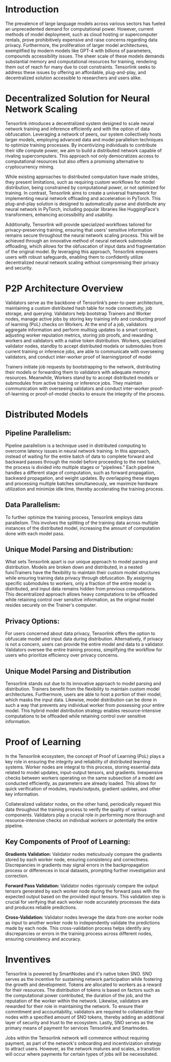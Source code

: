 # Introduction

The prevalence of large language models across various sectors has fueled an unprecedented demand for computational power. However, current methods of model deployment, such as cloud hosting or supercomputer rentals, prove prohibitively expensive and raise concerns regarding data privacy. Furthermore, the proliferation of larger model architectures, exemplified by modern models like GPT-4 with billions of parameters, compounds accessibility issues. The sheer scale of these models demands substantial memory and computational resources for training, rendering them out of reach for many due to cost constraints. Tensorlink seeks to address these issues by offering an affordable, plug-and-play, and decentralized solution accessible to researchers and users alike. 

# Decentralized Solution for Neural Network Scaling

Tensorlink introduces a decentralized system designed to scale neural network training and inference efficiently and with the option of data obfuscation. Leveraging a network of peers, our system collectively hosts larger models, employing advanced data and model parallelism techniques to optimize training processes. By incentivizing individuals to contribute their idle compute power, we aim to build a distributed network capable of rivaling supercomputers. This approach not only democratizes access to computational resources but also offers a promising alternative to cryptocurrency mining. 

While existing approaches to distributed computation have made strides, they present limitations, such as requiring custom workflows for model distribution, being constrained by computational power, or not optimized for training. In contrast, Tensorlink aims to create a universal framework for implementing neural network offloading and acceleration in PyTorch. This plug-and-play solution is designed to automatically parse and distribute any neural network in PyTorch, including popular libraries like HuggingFace's transformers, enhancing accessibility and usability.

Additionally, Tensorlink will provide specialized workflows tailored for privacy-preserving training, ensuring that users' sensitive information remains secure throughout the neural network scaling process. This will be achieved through an innovative method of neural network submodule offloading, which allows for the obfuscation of input data and fragmentation of the original model. By leveraging this approach, Tensorlink empowers users with robust safeguards, enabling them to confidently utilize decentralized neural network scaling without compromising their privacy and security.

# P2P Architecture Overview

Validators serve as the backbone of Tensorlink’s peer-to-peer architecture, maintaining a custom distributed hash table for node connectivity, job storage, and querying. Validators help bootstrap Trainers and Worker nodes, manage active jobs by storing key training info and conducting proof of learning (PoL) checks on Workers. At the end of a job, validators aggregate information and perform multisig updates to a smart contract, adjusting worker reputation metrics, storing job proofs, and rewarding workers and validators with a native token distribution. Workers, specialized validator nodes, standby to accept distributed models or submodules from current training or inference jobs, are able to communicate with overseeing validators, and conduct inter-worker proof of learning/proof of model 

Trainers initiate job requests by bootstrapping to the network, distributing their models or forwarding them to validators with adequate memory resources. Meanwhile, Workers stand by to accept distributed models or submodules from active training or inference jobs. They maintain communication with overseeing validators and conduct inter-worker proof-of-learning or proof-of-model checks to ensure the integrity of the process.

# Distributed Models

## Pipeline Parallelism:
Pipeline parallelism is a technique used in distributed computing to overcome latency issues in neural network training. In this approach, instead of waiting for the entire batch of data to complete forward and backward passes through the model before proceeding to the next batch, the process is divided into multiple stages or "pipelines." Each pipeline handles a different stage of computation, such as forward propagation, backward propagation, and weight updates. By overlapping these stages and processing multiple batches simultaneously, we maximize hardware utilization and minimize idle time, thereby accelerating the training process.

## Data Parallelism:
To further optimize the training process, Tensorlink employs data parallelism. This involves the splitting of the training data across multiple instances of the distributed model, increasing the amount of computation done with each model pass.

## Unique Model Parsing and Distribution:
What sets Tensorlink apart is our unique approach to model parsing and distribution. Models are broken down and distributed, in a nested funcTrainers have the flexibility to maintain their custom model structures while ensuring training data privacy through obfuscation. By assigning specific submodules to workers, only a fraction of the entire model is distributed, and input data remains hidden from previous computations. This decentralized approach allows heavy computations to be offloaded while retaining control over sensitive information, as the original model resides securely on the Trainer's computer.

## Privacy Options:
For users concerned about data privacy, Tensorlink offers the option to obfuscate model and input data during distribution. Alternatively, if privacy is not a concern, users can provide the entire model and data to a validator. Validators oversee the entire training process, simplifying the workflow for users who prioritize efficiency over privacy concerns.

## Unique Model Parsing and Distribution
Tensorlink stands out due to its innovative approach to model parsing and distribution. Trainers benefit from the flexibility to maintain custom model architectures. Furthermore, users are able to host a portion of their model, which masks the input data. Likewise, model distribution can be done in such a way that prevents any individual worker from possessing your entire model. This hybrid model distribution strategy enables resource-intensive computations to be offloaded while retaining control over sensitive information.

# Proof of Learning
In the Tensorlink ecosystem, the concept of Proof of Learning (PoL) plays a key role in ensuring the integrity and reliability of distributed learning systems. Worker nodes are integral to this process, storing essential data related to model updates, input-output tensors, and gradients. Inexpensive checks between workers operating on the same subsection of a model are conducted efficiently, as parameters are already loaded. This allows for quick verification of modules, inputs/outputs, gradient updates, and other key information.

Collateralized validator nodes, on the other hand, periodically request this data throughout the training process to verify the quality of various components. Validators play a crucial role in performing more thorough and resource-intensive checks on individual workers or potentially the entire pipeline.

## Key Components of Proof of Learning:
**Gradients Validation:** Validator nodes meticulously compare the gradients stored by each worker node, ensuring consistency and correctness. Discrepancies in gradients may signal errors in the backpropagation process or differences in local datasets, prompting further investigation and correction.

**Forward Pass Validation:** Validator nodes rigorously compare the output tensors generated by each worker node during the forward pass with the expected output based on the provided input tensors. This validation step is crucial for verifying that each worker node accurately processes the data and produces reliable predictions.

**Cross-Validation:** Validator nodes leverage the data from one worker node as input to another worker node to independently validate the predictions made by each node. This cross-validation process helps identify any discrepancies or errors in the training process across different nodes, ensuring consistency and accuracy.

# Inventives

Tensorlink is powered by SmartNodes and it's native token SNO. SNO serves as the incentive for sustaining network participation while fostering the growth and development. Tokens are allocated to workers as a reward for their resources. The distribution of tokens is based on factors such as the computational power contributed, the duration of the job, and the reputation of the worker within the network. Likewise, validators are rewarded for their role in maintaining the network. To ensure their commitment and accountability, validators are required to collateralize their nodes with a specified amount of SNO tokens, thereby adding an additional layer of security and trust to the ecosystem. Lastly, SNO serves as the primary means of payment for services Tensorlink and Smartnodes.

Jobs within the Tensorlink network will commence without requiring payment, as part of the network's onboarding and incentivization strategy to attract users. However, as the network matures and scales, a transition will occur where payments for certain types of jobs will be necessitated.
